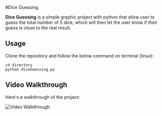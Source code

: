 #Dice Guessing 

**Dice Guessing** is a simple graphic project with python that allow user to guess the total number of 5 dice, which will then let the user know if their guess is close to the real result.

## Usage
Clone the repository and follow the below command on terminal (linux):
``` 
cd directory 
python diceGuessing.py 
```

## Video Walkthrough 

Here's a walkthrough of the project:

<img src='http://i.imgur.com/GTbaRCH.gif' title='Dice Guessing' width='' alt='Video Walkthrough' />
